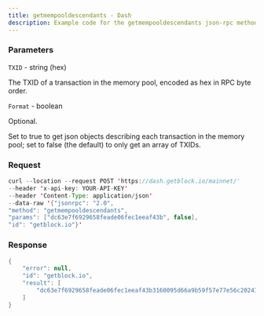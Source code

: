 ```yaml
---
title: getmempooldescendants - Dash
description: Example code for the getmempooldescendants json-rpc method. Сomplete guide on how to use getmempooldescendants json-rpc in GetBlock.io Web3 documentation.
---
```


### Parameters


`TXID` - string (hex)

The TXID of a transaction in the memory pool, encoded as hex in RPC byte
order.

`Format` - boolean

Optional.

Set to true to get json objects describing each transaction in the
memory pool; set to false (the default) to only get an array of TXIDs.

### Request

``` java
curl --location --request POST 'https://dash.getblock.io/mainnet/' 
--header 'x-api-key: YOUR-API-KEY' 
--header 'Content-Type: application/json' 
--data-raw '{"jsonrpc": "2.0",
"method": "getmempooldescendants",
"params": ["dc63e7f6929658feade06fec1eeaf43b", false],
"id": "getblock.io"}'
```

###  Response

``` java
{
    "error": null,
    "id": "getblock.io",
    "result": [
        "dc63e7f6929658feade06fec1eeaf43b3160095d66a9b59f57e77e56c20241fc"
    ]
}
```

